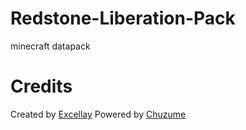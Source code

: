 # Redstone-Liberation-Pack
minecraft datapack

# Credits
Created by [Excellay](https://ryx1024.github.io/)
Powered by [Chuzume](https://twitter.com/Chuzume)
